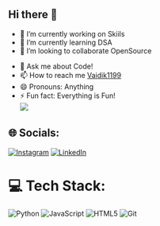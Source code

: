 ## Hi there 👋

- 🔭 I’m currently working on Skiils
  <br>
- 🌱 I’m currently learning DSA
  <br>
- 👯 I’m looking to collaborate OpenSource
  <br>
<!--- 🤔 I’m looking for help with ...--->
- 💬 Ask me about Code!
  <br>
- 📫 How to reach me [Vaidik1199](https://github.com/Vaidik1199)
  <br>
- 😄 Pronouns: Anything 
  <br>
- ⚡ Fun fact: Everything is Fun!
  <br>
[![](https://visitcount.itsvg.in/api?id=Vaidik1199&label=Profile%20Views&color=2&icon=2&pretty=false)](https://visitcount.itsvg.in)

## 🌐 Socials:
  [![Instagram](https://img.shields.io/badge/Instagram-%23E4405F.svg?logo=Instagram&logoColor=white)](https://www.instagram.com/vaidikhc.99/)
  [![LinkedIn](https://img.shields.io/badge/LinkedIn-%230077B5.svg?logo=linkedin&logoColor=white)](https://www.linkedin.com/in/vaidik-hitendra-choudhary-a21b40294/)
 <!-- [![X](https://img.shields.io/badge/X-black.svg?logo=X&logoColor=white)]() -->

# 💻 Tech Stack:
 <!-- ![C++](https://img.shields.io/badge/c++-%2300599C.svg?style=for-the-badge&logo=c%2B%2B&logoColor=white) -->
 ![Python](https://img.shields.io/badge/python-3670A0?style=for-the-badge&logo=python&logoColor=ffdd54) ![JavaScript](https://img.shields.io/badge/javascript-%23323330.svg?style=for-the-badge&logo=javascript&logoColor=%23F7DF1E) ![HTML5](https://img.shields.io/badge/html5-%23E34F26.svg?style=for-the-badge&logo=html5&logoColor=white) ![Git](https://img.shields.io/badge/git-%23F05033.svg?style=for-the-badge&logo=git&logoColor=white)

